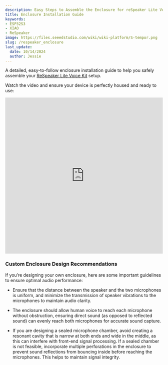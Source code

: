 ```yaml
---
description: Easy Steps to Assemble the Enclosure for reSpeaker Lite Voice Assistant Kit
title: Enclosure Installation Guide
keywords:
- ESP32S3
- XIAO
- ReSpeaker
image: https://files.seeedstudio.com/wiki/wiki-platform/S-tempor.png
slug: /respeaker_enclosure
last_update:
  date: 10/14/2024
  author: Jessie
---
```





A detailed, easy-to-follow enclosure installation guide to help you safely assemble your [ReSpeaker Lite Voice Kit](https://www.seeedstudio.com/ReSpeaker-Lite-Voice-Assistant-Kit-Full-Kit-of-2-Mic-Array-pre-soldered-XIAO-ESP32S3-Mono-Enclosed-Speaker-and-Enclosure.html) setup. 

Watch the video and ensure your device is perfectly housed and ready to use:




<iframe width="100%" height="500" src="https://www.youtube.com/embed/tTrhbSSWpeg" frameborder="0" allow="accelerometer; autoplay; clipboard-write; encrypted-media; gyroscope; picture-in-picture" allowfullscreen></iframe>





### Custom Enclosure Design Recommendations

If you’re designing your own enclosure, here are some important guidelines to ensure optimal audio performance:

* Ensure that the distance between the speaker and the two microphones is uniform, and minimize the transmission of speaker vibrations to the microphones to maintain audio clarity.

* The enclosure should allow human voice to reach each microphone without obstruction, ensuring direct sound (as opposed to reflected sound) can evenly reach both microphones for accurate sound capture.

* If you are designing a sealed microphone chamber, avoid creating a resonant cavity that is narrow at both ends and wide in the middle, as this can interfere with front-end signal processing. If a sealed chamber is not feasible, incorporate multiple perforations in the enclosure to prevent sound reflections from bouncing inside before reaching the microphones. This helps to maintain signal integrity.


